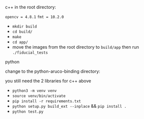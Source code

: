 c++
in the root directory:

`opencv = 4.8.1`
`fmt = 10.2.0`


- `mkdir build`
- `cd build/`
- `make`
- `cd app/`
- move the images from the root directory to `build/app` then run `./fiducial_tests`


python

change to the python-aruco-binding directory:

you still need the 2 libraries for c++ above

- `python3 -m venv venv`
- `source venv/bin/activate`
- `pip install -r requirements.txt`
- `python setup.py build_ext --inplace` && `pip install .`
- `python test.py`
